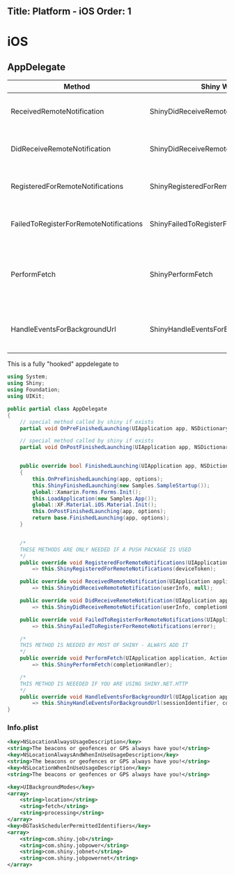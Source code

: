 Title: Platform - iOS
Order: 1
---
# iOS

## AppDelegate

|Method|Shiny Wire-In|Purpose|
|------|-------------|-------|
ReceivedRemoteNotification|ShinyDidReceiveRemoteNotification|Used by Shiny.Push and some app services
DidReceiveRemoteNotification|ShinyDidReceiveRemoteNotification|Used by Shiny.Push and some app services
RegisteredForRemoteNotifications|ShinyRegisteredForRemoteNotifications|Used by Shiny.Push and some app services
FailedToRegisterForRemoteNotifications|ShinyFailedToRegisterForRemoteNotifications|Used by Shiny.Push and some app services
PerformFetch|ShinyPerformFetch|Used by Shiny Core mostly for jobs, but there are lots of places in Shiny where Jobs are used
HandleEventsForBackgroundUrl|ShinyHandleEventsForBackgroundUrl|Used by Shiny.Net.Http for background transfers

This is a fully "hooked" appdelegate to 

```csharp
using System;
using Shiny;
using Foundation;
using UIKit;

public partial class AppDelegate
{
    // special method called by shiny if exists
    partial void OnPreFinishedLaunching(UIApplication app, NSDictionary options);

    // special method called by shiny if exists
    partial void OnPostFinishedLaunching(UIApplication app, NSDictionary options);


    public override bool FinishedLaunching(UIApplication app, NSDictionary options)
    {
        this.OnPreFinishedLaunching(app, options);
        this.ShinyFinishedLaunching(new Samples.SampleStartup());
        global::Xamarin.Forms.Forms.Init();
        this.LoadApplication(new Samples.App());
        global::XF.Material.iOS.Material.Init();
        this.OnPostFinishedLaunching(app, options);
        return base.FinishedLaunching(app, options);
    }


    /*
    THESE METHODS ARE ONLY NEEDED IF A PUSH PACKAGE IS USED
    */
    public override void RegisteredForRemoteNotifications(UIApplication application, NSData deviceToken) 
        => this.ShinyRegisteredForRemoteNotifications(deviceToken);

    public override void ReceivedRemoteNotification(UIApplication application, NSDictionary userInfo) 
        => this.ShinyDidReceiveRemoteNotification(userInfo, null);

    public override void DidReceiveRemoteNotification(UIApplication application, NSDictionary userInfo, Action<UIBackgroundFetchResult> completionHandler) 
        => this.ShinyDidReceiveRemoteNotification(userInfo, completionHandler);

    public override void FailedToRegisterForRemoteNotifications(UIApplication application, NSError error) 
        => this.ShinyFailedToRegisterForRemoteNotifications(error);

    /*
    THIS METHOD IS NEEDED BY MOST OF SHINY - ALWAYS ADD IT
    */
    public override void PerformFetch(UIApplication application, Action<UIBackgroundFetchResult> completionHandler) 
        => this.ShinyPerformFetch(completionHandler);

    /*
    THIS METHOD IS NEEEDED IF YOU ARE USING SHINY.NET.HTTP
    */
    public override void HandleEventsForBackgroundUrl(UIApplication application, string sessionIdentifier, Action completionHandler) 
        => this.ShinyHandleEventsForBackgroundUrl(sessionIdentifier, completionHandler);
}
```

### Info.plist

```xml
<key>NSLocationAlwaysUsageDescription</key>
<string>The beacons or geofences or GPS always have you!</string>
<key>NSLocationAlwaysAndWhenInUseUsageDescription</key>
<string>The beacons or geofences or GPS always have you!</string>
<key>NSLocationWhenInUseUsageDescription</key>
<string>The beacons or geofences or GPS always have you!</string>

<key>UIBackgroundModes</key>
<array>
    <string>location</string>
    <string>fetch</string>
    <string>processing</string>
</array>
<key>BGTaskSchedulerPermittedIdentifiers</key>
<array>
    <string>com.shiny.job</string>
    <string>com.shiny.jobpower</string>
    <string>com.shiny.jobnet</string>
    <string>com.shiny.jobpowernet</string>
</array>
